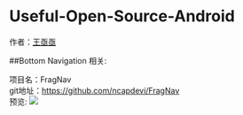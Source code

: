 # Useful-Open-Source-Android

作者：[王亟亟](http://blog.csdn.net/ddwhan0123) 

##Bottom Navigation 相关:<br>

项目名：FragNav<br>
git地址：https://github.com/ncapdevi/FragNav<br>
预览:
![](https://raw.githubusercontent.com/ncapdevi/FragNav/master/FragNavDemo.gif) 

